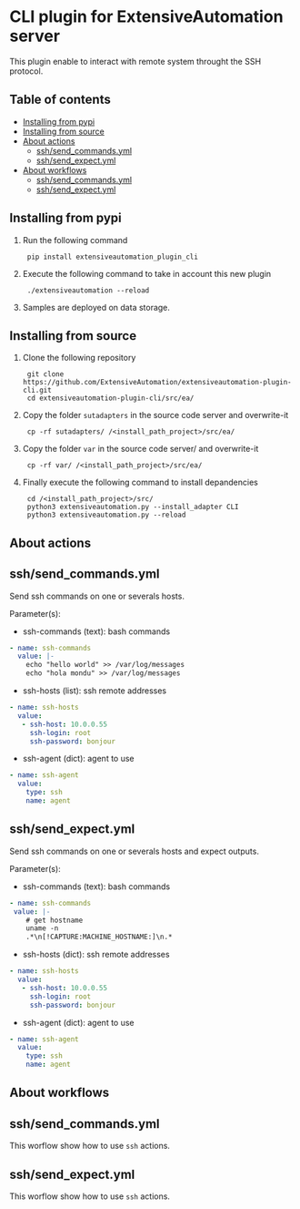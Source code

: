 # CLI plugin for ExtensiveAutomation server

This plugin enable to interact with remote system throught the SSH protocol.

## Table of contents
* [Installing from pypi](#installing-from-pypi)
* [Installing from source](#installing-from-source)
* [About actions](#about-actions)
    * [ssh/send_commands.yml](#sshsend_commandsyml)
    * [ssh/send_expect.yml](#sshsend_expectyml)
* [About workflows](#about-workflows) 
    * [ssh/send_commands.yml](#sshsend_commandsyml)
    * [ssh/send_expect.yml](#sshsend_expectyml)
    
## Installing from pypi

1. Run the following command

        pip install extensiveautomation_plugin_cli

2. Execute the following command to take in account this new plugin

        ./extensiveautomation --reload
        
3. Samples are deployed on data storage.

## Installing from source

1. Clone the following repository 

        git clone https://github.com/ExtensiveAutomation/extensiveautomation-plugin-cli.git
        cd extensiveautomation-plugin-cli/src/ea/
        
2. Copy the folder `sutadapters` in the source code server and overwrite-it

        cp -rf sutadapters/ /<install_path_project>/src/ea/
        
3. Copy the folder `var` in the source code server/ and overwrite-it

        cp -rf var/ /<install_path_project>/src/ea/

4. Finally execute the following command to install depandencies

        cd /<install_path_project>/src/
        python3 extensiveautomation.py --install_adapter CLI
        python3 extensiveautomation.py --reload
        
## About actions

## ssh/send_commands.yml

Send ssh commands on one or severals hosts.

Parameter(s):
- ssh-commands (text): bash commands

```yaml
- name: ssh-commands
  value: |-
    echo "hello world" >> /var/log/messages
    echo "hola mondu" >> /var/log/messages
```
 
- ssh-hosts (list): ssh remote addresses

```yaml
- name: ssh-hosts
  value:
   - ssh-host: 10.0.0.55
     ssh-login: root
     ssh-password: bonjour
```

- ssh-agent (dict): agent to use

```yaml
- name: ssh-agent
  value:
    type: ssh
    name: agent
```

## ssh/send_expect.yml

Send ssh commands on one or severals hosts and expect outputs.

Parameter(s):
- ssh-commands (text): bash commands

```yaml
- name: ssh-commands
 value: |-
    # get hostname
    uname -n
    .*\n[!CAPTURE:MACHINE_HOSTNAME:]\n.*
```
   
- ssh-hosts (dict): ssh remote addresses

```yaml
- name: ssh-hosts
  value:
   - ssh-host: 10.0.0.55
     ssh-login: root
     ssh-password: bonjour
```

- ssh-agent (dict): agent to use

```yaml
- name: ssh-agent
  value:
    type: ssh
    name: agent
```

## About workflows

## ssh/send_commands.yml

This worflow show how to use `ssh` actions.

## ssh/send_expect.yml

This worflow show how to use `ssh` actions.
